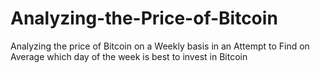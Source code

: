 # Analyzing-the-Price-of-Bitcoin
Analyzing the price of Bitcoin on a Weekly basis in an Attempt to Find on Average which day of the week is best to invest in Bitcoin
